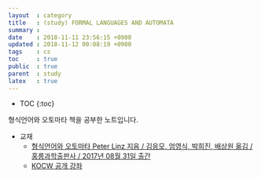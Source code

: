 ```yaml
---
layout  : category
title   : (study) FORMAL LANGUAGES AND AUTOMATA
summary : 
date    : 2018-11-11 23:56:15 +0900
updated : 2018-11-12 00:08:19 +0900
tags    : cs
toc     : true
public  : true
parent  : study
latex   : true
---
```

* TOC
{:toc}

형식언어와 오토마타 책을 공부한 노트입니다.

* 교재
    * [형식언어와 오토마타 Peter Linz 지음 / 김응모, 엄영식, 박희진, 배상원 옮김 / 홍릉과학출판사 / 2017년 08월 31일 출간](https://www.kyobobook.co.kr/product/detailViewKor.laf?barcode=9791156005414 )
    * [KOCW 공개 강좌](http://www.kocw.net/home/search/kemView.do?kemId=1220786 )
